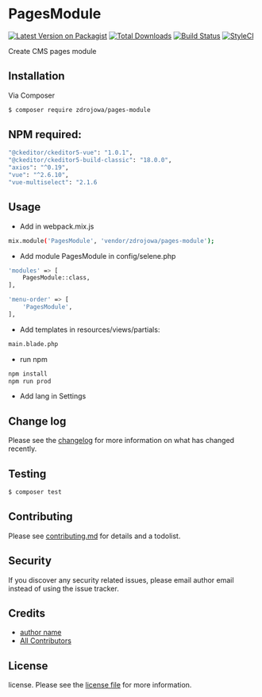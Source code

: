 # PagesModule

[![Latest Version on Packagist][ico-version]][link-packagist]
[![Total Downloads][ico-downloads]][link-downloads]
[![Build Status][ico-travis]][link-travis]
[![StyleCI][ico-styleci]][link-styleci]

Create CMS pages module

## Installation

Via Composer

``` bash
$ composer require zdrojowa/pages-module
```

## NPM required:

``` bash
"@ckeditor/ckeditor5-vue": "1.0.1",
"@ckeditor/ckeditor5-build-classic": "18.0.0",
"axios": "^0.19",
"vue": "^2.6.10",
"vue-multiselect": "2.1.6
```

## Usage
- Add in webpack.mix.js

``` bash
mix.module('PagesModule', 'vendor/zdrojowa/pages-module');
```

- Add module PagesModule in config/selene.php

``` bash
'modules' => [
    PagesModule::class,
],

'menu-order' => [
    'PagesModule',
],
```

- Add templates in resources/views/partials:

``` bash
main.blade.php
```

- run npm

``` bash
npm install
npm run prod
```

- Add lang in Settings

## Change log

Please see the [changelog](changelog.md) for more information on what has changed recently.

## Testing

``` bash
$ composer test
```

## Contributing

Please see [contributing.md](contributing.md) for details and a todolist.

## Security

If you discover any security related issues, please email author email instead of using the issue tracker.

## Credits

- [author name][link-author]
- [All Contributors][link-contributors]

## License

license. Please see the [license file](license.md) for more information.

[ico-version]: https://img.shields.io/packagist/v/zdrojowa/pages-module.svg?style=flat-square
[ico-downloads]: https://img.shields.io/packagist/dt/zdrojowa/pages-module.svg?style=flat-square
[ico-travis]: https://img.shields.io/travis/zdrojowa/pages-module/master.svg?style=flat-square
[ico-styleci]: https://styleci.io/repos/12345678/shield

[link-packagist]: https://packagist.org/packages/zdrojowa/pages-module
[link-downloads]: https://packagist.org/packages/zdrojowa/pages-module
[link-travis]: https://travis-ci.org/zdrojowa/pages-module
[link-styleci]: https://styleci.io/repos/12345678
[link-author]: https://github.com/zdrojowa
[link-contributors]: ../../contributors
